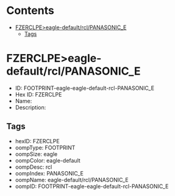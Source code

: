 



Contents
========

* [FZERCLPE>eagle-default/rcl/PANASONIC_E](#fzerclpeeagle-defaultrclpanasonic_e)
	* [Tags](#tags)

# FZERCLPE>eagle-default/rcl/PANASONIC_E

- ID: FOOTPRINT-eagle-eagle-default-rcl-PANASONIC_E
- Hex ID: FZERCLPE
- Name: 
- Description: 

## Tags

- hexID: FZERCLPE
- oompType: FOOTPRINT
- oompSize: eagle
- oompColor: eagle-default
- oompDesc: rcl
- oompIndex: PANASONIC_E
- oompName: eagle-default/rcl/PANASONIC_E
- oompID: FOOTPRINT-eagle-eagle-default-rcl-PANASONIC_E
